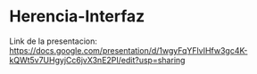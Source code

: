 # Herencia-Interfaz

Link de la presentacion:
https://docs.google.com/presentation/d/1wgyFqYFlvIHfw3gc4K-kQWt5v7UHgyjCc6jvX3nE2PI/edit?usp=sharing
